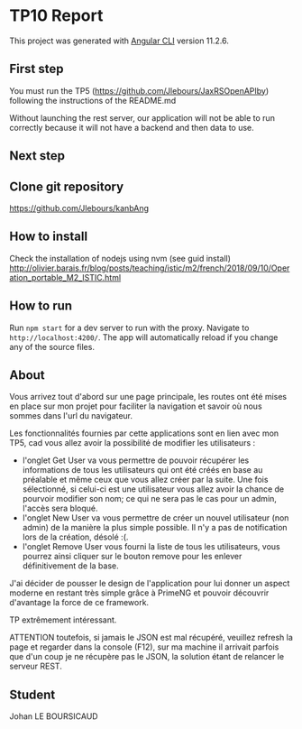 # TP10 Report
This project was generated with [Angular CLI](https://github.com/angular/angular-cli) version 11.2.6.
## First step
You must run the TP5 (https://github.com/Jlebours/JaxRSOpenAPIby) following the instructions of the README.md

Without launching the rest server, our application will not be able to run correctly because it will not have a backend and then data to use.

## Next step 
## Clone git repository
https://github.com/Jlebours/kanbAng
## How to install
Check the installation of nodejs using nvm (see guid install) http://olivier.barais.fr/blog/posts/teaching/istic/m2/french/2018/09/10/Operation_portable_M2_ISTIC.html

## How to run
Run `npm start` for a dev server to run with the proxy. Navigate to `http://localhost:4200/`. The app will automatically reload if you change any of the source files.

## About
Vous arrivez tout d'abord sur une page principale, les routes ont été mises en place sur mon projet pour faciliter la navigation et savoir où nous sommes dans l'url du navigateur.

Les fonctionnalités fournies par cette applications sont en lien avec mon TP5, cad vous allez avoir la possibilité de modifier les utilisateurs :
- l'onglet Get User va vous permettre de pouvoir récupérer les informations de tous les utilisateurs qui ont été créés en base au préalable et même ceux que vous allez créer par la suite. 
Une fois sélectionné, si celui-ci est une utilisateur vous allez avoir la chance de pourvoir modifier son nom; ce qui ne sera pas le cas pour un admin, l'accès sera bloqué. 
- l'onglet New User va vous permettre de créer un nouvel utilisateur (non admin) de la manière la plus simple possible. Il n'y a pas de notification lors de la création, désolé :(.
- l'onglet Remove User vous fourni la liste de tous les utilisateurs, vous pourrez ainsi cliquer sur le bouton remove pour les enlever définitivement de la base. 

J'ai décider de pousser le design de l'application pour lui donner un aspect moderne en restant très simple grâce à PrimeNG et pouvoir découvrir d'avantage la force de ce framework.

TP extrêmement intéressant.

ATTENTION toutefois, si jamais le JSON est mal récupéré, veuillez refresh la page et regarder dans la console (F12), sur ma machine il arrivait parfois que d'un coup je ne récupère pas le JSON, la solution étant de relancer le serveur REST.

## Student
Johan LE BOURSICAUD
